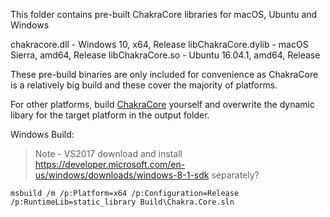 This folder contains pre-built ChakraCore libraries for macOS, Ubuntu and Windows

chakracore.dll - Windows 10, x64, Release
libChakraCore.dylib - macOS Sierra, amd64, Release
libChakraCore.so - Ubuntu 16.04.1, amd64, Release


These pre-build binaries are only included for convenience as ChakraCore is a relatively big build and these cover the majority of platforms.

For other platforms, build [ChakraCore](https://github.com/microsoft/chakracore/) yourself and overwrite the dynamic libary for the target platform in the output folder.


Windows Build:

> Note - VS2017 download and install https://developer.microsoft.com/en-us/windows/downloads/windows-8-1-sdk separately?

```
msbuild /m /p:Platform=x64 /p:Configuration=Release /p:RuntimeLib=static_library Build\Chakra.Core.sln
```
